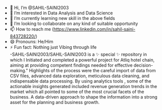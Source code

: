 - 👋 Hi, I’m @SAHIL-SAINI2003
- 👀 I’m interested in Data Analysis and Data Science
- 🌱 I’m currently learning new skill in the above fields
- 💞️ I’m looking to collaborate on any kind of suitable opportunity 
- 📫 How to reach me (https://www.linkedin.com/in/sahil-saini-843728220/)
- 😄 Pronouns: He/Him 
- ⚡ Fun fact: Nothing just Vibing through life  
-SAHIL-SAINI2003/SAHIL-SAINI2003 is a ✨ special ✨ repository in which  I Initiated and completed a powerful project for Atliq hotel chain, aiming at providing competent findings needed for effective decision- making." Highlights of the process were the careful import of data from CSV files, advanced data exploration, meticulous data cleaning, and indispensable data processing. By using analytics tools , some of the actionable insights generated included revenue generation trends in the market which all pointed to some of the most crucial facets of the business. A data-driven approach to shape the information into a strong asset for the planning and business growth.
